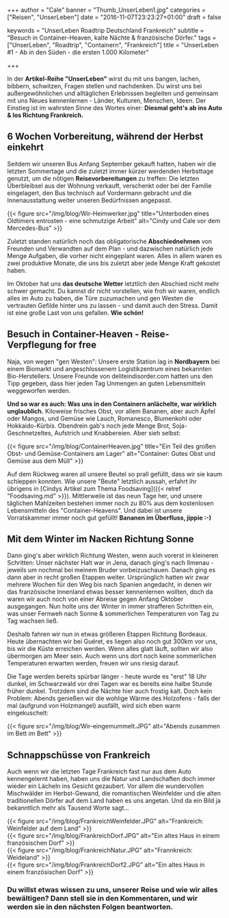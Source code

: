 +++
author = "Cale"
banner = "Thumb_UnserLeben1.jpg"
categories = ["Reisen", "UnserLeben"]
date = "2016-11-07T23:23:27+01:00"
draft = false
  
keywords = "UnserLeben Roadtrip Deutschland Frankreich"
subtitle = "Besuch in Container-Heaven, kalte Nächte & französische Dörfer."
tags = ["UnserLeben", "Roadtrip", "Containern", "Frankreich"]
title = "UnserLeben #1 - Ab in den Süden - die ersten 1.000 Kilometer"

+++

In der **Artikel-Reihe "UnserLeben"** wirst du mit uns bangen, lachen, bibbern, schwitzen, Fragen stellen und nachdenken. Du wirst uns bei außergewöhnlichen und alltäglichen Erlebnissen begleiten und gemeinsam mit uns Neues kennenlernen - Länder, Kulturen, Menschen, Ideen. Der Einstieg ist im wahrsten Sinne des Wortes einer: **Diesmal geht's ab ins Auto & los Richtung Frankreich.** <!--more--> 

## 6 Wochen Vorbereitung, während der Herbst einkehrt

Seitdem wir unseren Bus Anfang September gekauft hatten, haben wir die letzten Sommertage und die zuletzt immer kürzer werdenden Herbsttage genutzt, um die nötigen **Reisevorbereitungen** zu treffen: Die letzten Überbleibsel aus der Wohnung verkauft, verschenkt oder bei der Familie eingelagert, den Bus technisch auf Vordermann gebracht und die Innenausstattung weiter unseren Bedürfnissen angepasst.    

{{< figure src="/img/blog/Wir-Heimwerker.jpg" title="Unterboden eines Oldtimers entrosten - eine schmutzige Arbeit" alt="Cindy und Cale vor dem Mercedes-Bus" >}}  

Zuletzt standen natürlich noch das obligatorische **Abschiednehmen** von Freunden und Verwandten auf dem Plan - und dazwischen natürlich jede Menge Aufgaben, die vorher nicht eingeplant waren. Alles in allem waren es zwei produktive Monate, die uns bis zuletzt aber jede Menge Kraft gekostet haben.    

Im Oktober hat uns **das deutsche Wetter** letztlich den Abschied nicht mehr schwer gemacht. Du kannst dir nicht vorstellen, wie froh wir waren, endlich alles im Auto zu haben, die Türe zuzumachen und gen Westen die vertrauten Gefilde hinter uns zu lassen - und damit auch den Stress. Damit ist eine große Last von uns gefallen. **Wie schön!**     

## Besuch in Container-Heaven - Reise-Verpflegung for free

Naja, von wegen "gen Westen": Unsere erste Station lag in **Nordbayern** bei einem Biomarkt und angeschlossenem Logistikzentrum eines bekannten Bio-Herstellers. Unsere Freunde von deliteindisorder.com hatten uns den Tipp gegeben, dass hier jeden Tag Unmengen an guten Lebensmitteln weggeworfen werden.    

**Und so war es auch: Was uns in den Containern anlächelte, war wirklich unglaublich.** Kiloweise frisches Obst, vor allem Bananen, aber auch Äpfel oder Mangos, und Gemüse wie Lauch, Romanesco, Blumenkohl oder Hokkaido-Kürbis. Obendrein gab's noch jede Menge Brot, Soja-Geschnetzeltes, Aufstrich und Knabbereien. Aber sieh selbst:     

{{< figure src="/img/blog/ContainerHeaven.jpg" title="Ein Teil des großen Obst- und Gemüse-Containers am Lager" alt="Container: Gutes Obst und Gemüse aus dem Müll" >}}

Auf dem Rückweg waren all unsere Beutel so prall gefüllt, dass wir sie kaum schleppen konnten. Wie unsere "Beute" letztlich aussah, erfahrt ihr übrigens in [Cindys Artikel zum Thema Foodsaving]({{< relref "Foodsaving.md" >}}). Mittlerweile ist das neun Tage her, und unsere täglichen Mahlzeiten bestehen immer noch zu 80% aus dem kostenlosen Lebensmitteln des "Container-Heavens". Und dabei ist unsere Vorratskammer immer noch gut gefüllt! **Bananen im Überfluss, jippie :-)**    

## Mit dem Winter im Nacken Richtung Sonne

Dann ging's aber wirklich Richtung Westen, wenn auch vorerst in kleineren Schritten: Unser nächster Halt war in Jena, danach ging's nach Ilmenau - jeweils um nochmal bei meinem Bruder vorbeizuschauen. Danach ging es dann aber in recht großen Etappen weiter. Ursprünglich hatten wir zwar mehrere Wochen für den Weg bis nach Spanien angedacht, in denen wir das französische Innenland etwas besser kennenlernen wollten, doch da waren wir auch noch von einer Abreise gegen Anfang Oktober ausgegangen. Nun holte uns der Winter in immer strafferen Schritten ein, was unser Fernweh nach Sonne & sommerlichen Temperaturen von Tag zu Tag wachsen ließ.      

Deshalb fahren wir nun in etwas größeren Etappen Richtung Bordeaux. Heute übernachten wir bei Guéret, es liegen also noch gut 300km vor uns, bis wir die Küste erreichen werden. Wenn alles glatt läuft, sollten wir also übermorgen am Meer sein. Auch wenn uns dort noch keine sommerlichen Temperaturen erwarten werden, freuen wir uns riesig darauf.     

Die Tage werden bereits spürbar länger - heute wurde es "erst" 18 Uhr dunkel, im Schwarzwald vor drei Tagen war es bereits eine halbe Stunde früher dunkel. Trotzdem sind die Nächte hier auch frostig kalt. Doch kein Problem: Abends genießen wir die wohlige Wärme des Holzofens - falls der mal (aufgrund von Holzmangel) ausfällt, wird sich eben warm eingekuschelt:

{{< figure src="/img/blog/Wir-eingemummelt.JPG" alt="Abends zusammen im Bett im Bett" >}} 

## Schnappschüsse von Frankreich

Auch wenn wir die letzten Tage Frankreich fast nur aus dem Auto kennengelernt haben, haben uns die Natur und Landschaften doch immer wieder ein Lächeln ins Gesicht gezaubert. Vor allem die wundervollen Mischwälder im Herbst-Gewand, die romantischen Weinfelder und die alten traditionellen Dörfer auf dem Land haben es uns angetan. Und da ein Bild ja bekanntlich mehr als Tausend Worte sagt...

{{< figure src="/img/blog/FrankreichWeinfelder.JPG"  alt="Frankreich: Weinfelder auf dem Land" >}}    
{{< figure src="/img/blog/FrankreichDorf.JPG"  alt="Ein altes Haus in einem französischen Dorf" >}}         
{{< figure src="/img/blog/FrankreichNatur.JPG"  alt="Frannkreich: Weideland" >}}     
{{< figure src="/img/blog/FrankreichDorf2.JPG"  alt="Ein altes Haus in einem französischen Dorf" >}}


### Du willst etwas wissen zu uns, unserer Reise und wie wir alles bewältigen? Dann stell sie in den Kommentaren, und wir werden sie in den nächsten Folgen beantworten.